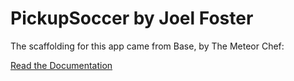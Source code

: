 # PickupSoccer by Joel Foster

The scaffolding for this app came from Base, by The Meteor Chef:

[Read the Documentation](http://themeteorchef.com/base)
